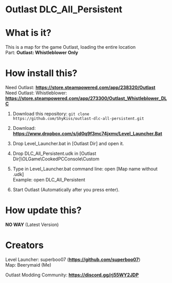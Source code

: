 # Outlast DLC_All_Persistent
# What is it?

This is a map for the game Outlast, loading the entire location \
Part: **Outlast: Whistleblower Only**

# How install this?
Need Outlast: **https://store.steampowered.com/app/238320/Outlast** \
Need Outlast: Whistleblower: **https://store.steampowered.com/app/273300/Outlast_Whistleblower_DLC**

1. Download this repository: ``git clone https://github.com/ShyKiss/outlast-dlc-all-persistent.git``

2. Download: **https://www.dropbox.com/s/jd0q9f3mc74jxmv/Level_Launcher.Bat**

3. Drop Level_Launcher.bat in [Outlast Dir] and open it.

4. Drop DLC_All_Persistent.udk in [Outlast Dir]\OLGame\CookedPCConsole\Custom

5. Type in Level_Launcher.bat command line: open [Map name without .udk] \
   Example: open DLC_All_Persistent

6. Start Outlast (Automatically after you press enter).

# How update this?

**NO WAY** (Latest Version)

# Creators

Level Launcher: superboo07 (**https://github.com/superboo07**) \
Map: Beerymaid (Me)

Outlast Modding Community: **https://discord.gg/rj55WY2JDP**
